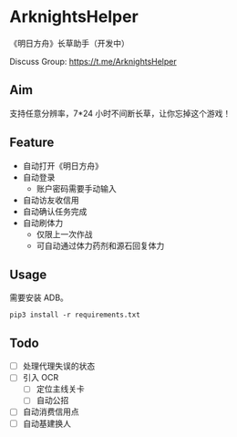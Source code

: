 # ArknightsHelper

《明日方舟》长草助手（开发中）

Discuss Group: https://t.me/ArknightsHelper

## Aim

支持任意分辨率，7*24 小时不间断长草，让你忘掉这个游戏！

## Feature

- 自动打开《明日方舟》
- 自动登录
    - 账户密码需要手动输入
- 自动访友收信用
- 自动确认任务完成
- 自动刷体力
    - 仅限上一次作战
    - 可自动通过体力药剂和源石回复体力

## Usage

需要安装 ADB。

```
pip3 install -r requirements.txt
```

## Todo

- [ ] 处理代理失误的状态
- [ ] 引入 OCR
    - [ ] 定位主线关卡
    - [ ] 自动公招
- [ ] 自动消费信用点
- [ ] 自动基建换人
